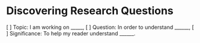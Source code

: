 # Discovering Research Questions

[ ] Topic: I am working on _____,
[ ] Question: In order to understand ______,
[ ] Significance: To help my reader understand ______.
